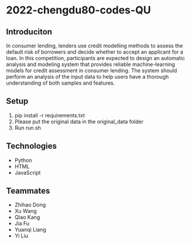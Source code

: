 # 2022-chengdu80-codes-QU

## Introduciton
In consumer lending, lenders use credit modelling methods to assess the default risk of borrowers and decide whether to accept an applicant for a loan. In this competition, participants are expected to design an automatic analysis and modeling system that provides reliable machine-learning models for credit assessment in consumer lending. The system should perform an analysis of the input data to help users have a thorough understanding of both samples and features. 

## Setup
1. pip install -r requirements.txt
2. Please put the original data in the original_data folder
3. Run run.sh

## Technologies

* Python
* HTML
* JavaScript

## Teammates
* Zhihao Dong
* Xu Wang
* Qiao Kang
* Jia Fu
* Yuanqi Liang
* Yi Liu
